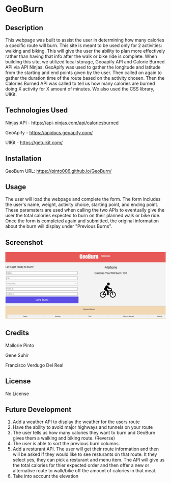 # GeoBurn

## Description

This webpage was built to assist the user in determining how many calories a specific route will burn. This site is meant to be used only for 2 activities: walking and biking. This will give the user the ability to plan more effectively rather than having that info after the walk or bike ride is complete. When building this site, we utilized local storage, Geoapify API and Calorie Burned API via API Ninjas.  GeoApify was used to gather the longitude and latitude from the starting and end points given by the user.  Then called on again to gather the duration time of the route based on the activity chosen.  Then the Calories Burned API was called to tell us how many calories are burned doing X activity for X amount of minutes.  We also used the CSS library, UIKit.  

## Technologies Used 
Ninjas API - https://api-ninjas.com/api/caloriesburned

GeoApify - https://apidocs.geoapify.com/

UIKit - https://getuikit.com/

## Installation

GeoBurn URL:  https://pinto006.github.io/GeoBurn/

## Usage

The user will load the webpage and complete the form.  The form includes the user's name, weight, activity choice, starting point, and ending point.  These paramaters are used when calling the two APIs to eventually give the user the total calories expected to burn on their planned walk or bike ride.  Once the form is completed again and submitted, the original information about the burn will display under "Previous Burns".    

## Screenshot

![Alt Text](Images/Screenshot.png)


## Credits

Mallorie Pinto

Gene Suhir

Francisco Verdugo Del Real

## License

No License 

## Future Development

1. Add a weather API to display the weather for the users route 
2. Have the ability to avoid major highways and tunnels on your route
3. The user tells us how many calories they want to burn and GeoBurn gives them a walking and biking route. (Reverse)
4. The user is able to sort the previous burn columns. 
5. Add a resturant API.  The user will get their route information and then will be asked if they would like to see resturants on that route.  It they select yes, they can pick a resturant and menu item.  The API will give us the total calories for thier expected order and then offer a new or alternative route to walk/bike off the amount of calories in that meal.  
6. Take into account the elevation


